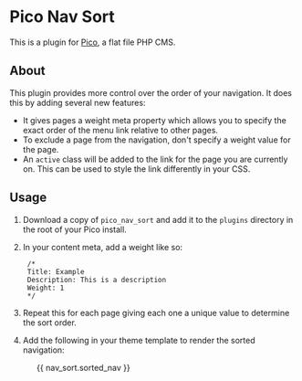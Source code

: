 # Pico Nav Sort
This is a plugin for [Pico](http://picocms.org/), a flat file PHP CMS.

## About
This plugin provides more control over the order of your navigation. It does 
this by adding several new features:
* It gives pages a weight meta property which allows you to specify the exact order 
of the menu link relative to other pages.
* To exclude a page from the navigation, don't specify a weight value for the page.
* An `active` class will be added to the link for the page you are currently on.
This can be used to style the link differently in your CSS.

## Usage
1. Download a copy of `pico_nav_sort` and add it to the `plugins` directory in
the root of your Pico install.
1. In your content meta, add a weight like so:
        
        /*
        Title: Example
        Description: This is a description
        Weight: 1
        */
        
1. Repeat this for each page giving each one a unique value to determine the sort
order.
1. Add the following in your theme template to render the sorted navigation:
    <ul>
      {{ nav_sort.sorted_nav }}
    </ul>
